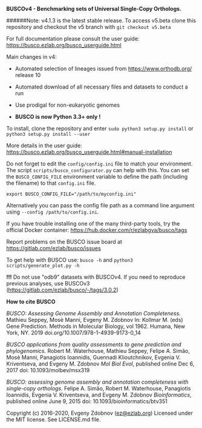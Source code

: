 **BUSCOv4 - Benchmarking sets of Universal Single-Copy Orthologs.**

######Note: v4.1.3 is the latest stable release. To access v5.beta clone this repository and checkout the v5 branch with `git checkout v5.beta`

For full documentation please consult the user guide: https://busco.ezlab.org/busco_userguide.html

Main changes in v4:

- Automated selection of lineages issued from https://www.orthodb.org/ release 10

- Automated download of all necessary files and datasets to conduct a run

- Use prodigal for non-eukaryotic genomes

- **BUSCO is now Python 3.3+ only !**

To install, clone the repository and enter ``sudo python3 setup.py install`` or ``python3 setup.py install --user``

More details in the user guide: https://busco.ezlab.org/busco_userguide.html#manual-installation

Do not forget to edit the ``config/config.ini`` file to match your environment. The script `scripts/busco_configurator.py` can help with this. 
You can set the ``BUSCO_CONFIG_FILE`` environment variable to define the path (including the filename) to that ``config.ini`` file. 

```
export BUSCO_CONFIG_FILE="/path/to/myconfig.ini"
```
Alternatively you can pass the config file path as a command line argument using ``--config /path/to/config.ini``.


If you have trouble installing one of the many third-party tools, try the official Docker container: https://hub.docker.com/r/ezlabgva/busco/tags

Report problems on the BUSCO issue board at https://gitlab.com/ezlab/busco/issues

To get help with BUSCO use: ``busco -h`` and ``python3 scripts/generate_plot.py -h``

**!!!** Do not use "odb9" datasets with BUSCOv4. If you need to reproduce previous analyses, use BUSCOv3 (https://gitlab.com/ezlab/busco/-/tags/3.0.2)

**How to cite BUSCO**

*BUSCO: Assessing Genome Assembly and Annotation Completeness.*
Mathieu Seppey, Mosè Manni, Evgeny M. Zdobnov
In: Kollmar M. (eds) Gene Prediction. Methods in Molecular Biology, vol 1962. Humana, New York, NY. 2019
doi.org/10.1007/978-1-4939-9173-0_14

*BUSCO applications from quality assessments to gene prediction and phylogenomics.*
Robert M. Waterhouse, Mathieu Seppey, Felipe A. Simão, Mosè Manni, Panagiotis Ioannidis, Guennadi Klioutchnikov, Evgenia V. Kriventseva, and Evgeny M. Zdobnov
*Mol Biol Evol*, published online Dec 6, 2017 
doi: 10.1093/molbev/msx319 

*BUSCO: assessing genome assembly and annotation completeness with single-copy orthologs.*
Felipe A. Simão, Robert M. Waterhouse, Panagiotis Ioannidis, Evgenia V. Kriventseva, and Evgeny M. Zdobnov
*Bioinformatics*, published online June 9, 2015 
doi: 10.1093/bioinformatics/btv351

Copyright (c) 2016-2020, Evgeny Zdobnov (ez@ezlab.org)
Licensed under the MIT license. See LICENSE.md file.
